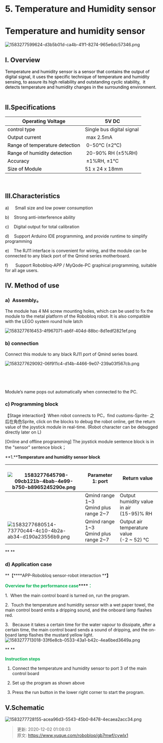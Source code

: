 # 5. Temperature and Humidity sensor

# Temperature and humidity sensor
![1583277599624-d3b5b01d-ca4b-41f1-8274-965e6dc57346.png](./img/4GrR2wuGEQzFXxr4/1583277599624-d3b5b01d-ca4b-41f1-8274-965e6dc57346-176921.png)

## I. Overview
<font style="color:black;">Temperature and humidity sensor is a sensor that contains the output of digital signal, it uses the specific technique of temperature and humidity sensing, to assure its high reliability and outstanding cyclic stability,  it detects temperature and humidity changes in the surrounding environment.  </font><font style="color:black;"> </font>

## Ⅱ.Specifications
| Operating   Voltage |  5V DC |
| --- | --- |
| <font style="color:black;">control type</font> | Single bus digital   signal |
| <font style="color:black;">Output   current</font> |  max 2.5mA |
| <font style="color:black;">Range of   temperature detection </font> |  0-50℃ (±2℃) |
| <font style="color:black;">Range of   humidity detection</font> |  20-90% RH (±5%RH) |
| <font style="color:black;">Accuracy</font> |  ±1%RH, ±1℃ |
| <font style="color:black;">Size of   Module</font> | 51 x 24 x 18mm |


 

## Ⅲ.Characteristics
a)     Small size and low power consumption

b)    Strong anti-interference ability

c)    Digital output for total calibration

d)    Support Arduino IDE programming, and provide runtime to simplify programming

e)    The RJ11 interface is convenient for wiring, and the module can be connected to any black port of the Qmind series motherboard.

f)      Support Robobloq-APP / MyQode-PC graphical programming, suitable for all age users.

## Ⅳ. Method of use
### a)  Assembly。
The module has 4 M4 screw mounting holes, which can be used to fix the module to the metal platform of the Robobloq robot. It is also compatible with the LEGO system round hole latch

![1583277616453-4f967071-ab6f-404d-88bc-8d1edf2821ef.png](./img/4GrR2wuGEQzFXxr4/1583277616453-4f967071-ab6f-404d-88bc-8d1edf2821ef-066701.png)

### b) connection
Connect this module to any black RJ11 port of Qmind series board.

![1583277629092-06f911c4-d14b-4466-9e07-239a03f567cb.png](./img/4GrR2wuGEQzFXxr4/1583277629092-06f911c4-d14b-4466-9e07-239a03f567cb-181028.png)

 

 

Module’s name pops out automatically when connected to the PC. 

### c) Programming block
【Stage interaction】When robot connects to PC，find customs-Sprite- 之后在角色Sprite, click on the blocks to debug the robot online, get the return value of the joystick module in real-time. (Robot character can be debugged directly later on L)

[Online and offline programming] The joystick module sentence block is in the "sensor" sentence block；

**1.****Temperature and humidity sensor block**

| <br/>![1583277645798-09cb121b-4bab-4e99-b750-b8965245290e.png](./img/4GrR2wuGEQzFXxr4/1583277645798-09cb121b-4bab-4e99-b750-b8965245290e-563273.png) | Parameter 1: port | Return value |
| --- | --- | --- |
| | Qmind range 1~3<br/>Qmind plus range   2~7 | Output humidity   value in air<br/>(15-95)% RH |
| ![1583277680514-73770c44-4c10-4b2a-ab34-d190a23556b9.png](./img/4GrR2wuGEQzFXxr4/1583277680514-73770c44-4c10-4b2a-ab34-d190a23556b9-614554.png) | Qmind range 1~3<br/>Qmind plus range   2~7 | Output air   temperature value<br/>(-2 ~ 52) ℃ |


** **

### d) Application case
**【****APP-Robobloq sensor-robot interaction ****】**

**<font style="color:#00B050;">Overview for the performance case</font>****<font style="color:#00B050;">：</font>**

1.  When the main control board is turned on, run the program.

2.  Touch the temperature and humidity sensor with a wet paper towel, the main control board emits a dripping sound, and the onboard lamp flashes red.

3.   Because it takes a certain time for the water vapour to dissipate, after a certain time, the main control board sends a sound of dripping, and the on-board lamp flashes the mustard yellow light. ![1583277713018-33f6e8cb-0533-43a1-b42c-4ea6bed3649a.png](./img/4GrR2wuGEQzFXxr4/1583277713018-33f6e8cb-0533-43a1-b42c-4ea6bed3649a-800372.png)

** **

**<font style="color:#00B050;">Instruction steps </font>**

1. Connect the temperature and humidity sensor to port 3 of the main control board

2. Set up the program as shown above

3. Press the run button in the lower right corner to start the program.



## Ⅴ.Schematic
![1583277728155-acea96d3-5543-45b0-8478-4ecaea2acc34.png](./img/4GrR2wuGEQzFXxr4/1583277728155-acea96d3-5543-45b0-8478-4ecaea2acc34-491436.png)





> 更新: 2020-12-02 01:08:03  
> 原文: <https://www.yuque.com/robobloq/gb7mwf/cywlx1>